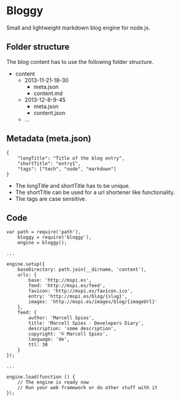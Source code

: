 Bloggy
======

Small and lightweight markdown blog engine for node.js.

Folder structure
----------------

The blog content has to use the following folder structure.

- content
    - 2013-11-21-18-30
        - meta.json
        - content.md
    - 2013-12-8-9-45
        - meta.json
        - content.json
    - ...

Metadata (meta.json)
--------------------

```
{
    "longTitle": "Title of the blog entry",
    "shortTitle": "entry1",
    "tags": ["tech", "node", "markdown"]
}
```

- The longTitle and shortTitle has to be unique.
- The shortTitle can be used for a url shortener like functionality.
- The tags are case sensitive.

Code
----

```
var path = require('path'),
    bloggy = require('bloggy'),
    engine = bloggy();

...

engine.setup({
    baseDirectory: path.join(__dirname, 'content'),
    urls: {
        base: 'http://mspi.es',
        feed: 'http://mspi.es/feed',
        favicon: 'http://mspi.es/favicon.ico',
        entry: 'http://mspi.es/blog/{slug}',
        images: 'http://mspi.es/images/blog/{imageUrl}'
    },
    feed: {
        author: 'Marcell Spies',
        title: 'Marcell Spies - Developers Diary',
        description: 'some description',
        copyright: '© Marcell Spies',
        language: 'de',
        ttl: 30
    }
});

...

engine.load(function () {
    // The engine is ready now
    // Run your web framework or do other stuff with it
});

```